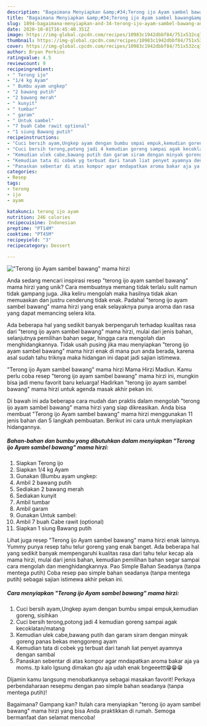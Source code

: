 ```yaml
---
description: "Bagaimana Menyiapkan &amp;#34;Terong ijo Ayam sambel bawang&amp;#34; mama hirzi yang Bisa Manjain Lidah"
title: "Bagaimana Menyiapkan &amp;#34;Terong ijo Ayam sambel bawang&amp;#34; mama hirzi yang Bisa Manjain Lidah"
slug: 1894-bagaimana-menyiapkan-and-34-terong-ijo-ayam-sambel-bawang-and-34-mama-hirzi-yang-bisa-manjain-lidah
date: 2020-10-01T16:45:40.351Z
image: https://img-global.cpcdn.com/recipes/10983c1942dbbf84/751x532cq70/terong-ijo-ayam-sambel-bawang-mama-hirzi-foto-resep-utama.jpg
thumbnail: https://img-global.cpcdn.com/recipes/10983c1942dbbf84/751x532cq70/terong-ijo-ayam-sambel-bawang-mama-hirzi-foto-resep-utama.jpg
cover: https://img-global.cpcdn.com/recipes/10983c1942dbbf84/751x532cq70/terong-ijo-ayam-sambel-bawang-mama-hirzi-foto-resep-utama.jpg
author: Bryan Perkins
ratingvalue: 4.5
reviewcount: 9
recipeingredient:
- " Terong ijo"
- "1/4 kg Ayam"
- " Bumbu ayam ungkep"
- "2 bawang putih"
- "2 bawang merah"
- " kunyit"
- " tumbar"
- " garam"
- " Untuk sambel"
- "7 buah Cabe rawit optional"
- "1 siung Bawang putih"
recipeinstructions:
- "Cuci bersih ayam,Ungkep ayam dengan bumbu smpai empuk,kemudian goreng, sisihkan"
- "Cuci bersih terong,potong jadi 4 kemudian goreng sampai agak kecoklatan/matang"
- "Kemudian ulek cabe,bawang putih dan garam siram dengan minyak goreng panas bekas menggoreng ayam"
- "Kemudian tata di cobek yg terbuat dari tanah liat penyet ayamnya dengan sambal"
- "Panaskan sebentar di atas kompor agar mndapatkan aroma bakar aja ya moms..tp kalo lgsung dimakan gtu aja udah enak bngeeettt😁😁😁"
categories:
- Resep
tags:
- terong
- ijo
- ayam

katakunci: terong ijo ayam 
nutrition: 246 calories
recipecuisine: Indonesian
preptime: "PT14M"
cooktime: "PT45M"
recipeyield: "3"
recipecategory: Dessert

---
```



![&#34;Terong ijo Ayam sambel bawang&#34; mama hirzi](https://img-global.cpcdn.com/recipes/10983c1942dbbf84/751x532cq70/terong-ijo-ayam-sambel-bawang-mama-hirzi-foto-resep-utama.jpg)

Anda sedang mencari inspirasi resep &#34;terong ijo ayam sambel bawang&#34; mama hirzi yang unik? Cara membuatnya memang tidak terlalu sulit namun tidak gampang juga. Jika keliru mengolah maka hasilnya tidak akan memuaskan dan justru cenderung tidak enak. Padahal &#34;terong ijo ayam sambel bawang&#34; mama hirzi yang enak selayaknya punya aroma dan rasa yang dapat memancing selera kita.

Ada beberapa hal yang sedikit banyak berpengaruh terhadap kualitas rasa dari &#34;terong ijo ayam sambel bawang&#34; mama hirzi, mulai dari jenis bahan, selanjutnya pemilihan bahan segar, hingga cara mengolah dan menghidangkannya. Tidak usah pusing jika mau menyiapkan &#34;terong ijo ayam sambel bawang&#34; mama hirzi enak di mana pun anda berada, karena asal sudah tahu triknya maka hidangan ini dapat jadi sajian istimewa.

&#34;Terong ijo Ayam sambel bawang&#34; mama hirzi Mama Hirzi Madiun. Kamu perlu coba resep &#34;terong ijo ayam sambel bawang&#34; mama hirzi ini, mungkin bisa jadi menu favorit baru keluarga! Hadirkan &#34;terong ijo ayam sambel bawang&#34; mama hirzi untuk agenda masak akhir pekan ini.


Di bawah ini ada beberapa cara mudah dan praktis dalam mengolah &#34;terong ijo ayam sambel bawang&#34; mama hirzi yang siap dikreasikan. Anda bisa membuat &#34;Terong ijo Ayam sambel bawang&#34; mama hirzi menggunakan 11 jenis bahan dan 5 langkah pembuatan. Berikut ini cara untuk menyiapkan hidangannya.

<!--inarticleads1-->

##### Bahan-bahan dan bumbu yang dibutuhkan dalam menyiapkan &#34;Terong ijo Ayam sambel bawang&#34; mama hirzi:

1. Siapkan  Terong ijo
1. Siapkan 1/4 kg Ayam
1. Gunakan  (Bumbu ayam ungkep:
1. Ambil 2 bawang putih
1. Sediakan 2 bawang merah
1. Sediakan  kunyit
1. Ambil  tumbar
1. Ambil  garam
1. Gunakan  Untuk sambel:
1. Ambil 7 buah Cabe rawit (optional)
1. Siapkan 1 siung Bawang putih


Lihat juga resep &#34;Terong ijo Ayam sambel bawang&#34; mama hirzi enak lainnya. Yummy punya resep tahu telur goreng yang enak banget. Ada beberapa hal yang sedikit banyak mempengaruhi kualitas rasa dari tahu telur kecap ala mama hirzi, mulai dari jenis bahan, kemudian pemilihan bahan segar sampai cara mengolah dan menghidangkannya. Pao Simple Bahan Seadanya (tanpa mentega putih) Coba resep pao simple bahan seadanya (tanpa mentega putih) sebagai sajian istimewa akhir pekan ini. 

<!--inarticleads2-->

##### Cara menyiapkan &#34;Terong ijo Ayam sambel bawang&#34; mama hirzi:

1. Cuci bersih ayam,Ungkep ayam dengan bumbu smpai empuk,kemudian goreng, sisihkan
1. Cuci bersih terong,potong jadi 4 kemudian goreng sampai agak kecoklatan/matang
1. Kemudian ulek cabe,bawang putih dan garam siram dengan minyak goreng panas bekas menggoreng ayam
1. Kemudian tata di cobek yg terbuat dari tanah liat penyet ayamnya dengan sambal
1. Panaskan sebentar di atas kompor agar mndapatkan aroma bakar aja ya moms..tp kalo lgsung dimakan gtu aja udah enak bngeeettt😁😁😁


Dijamin kamu langsung menobatkannya sebagai masakan favorit! Perkaya perbendaharaan resepmu dengan pao simple bahan seadanya (tanpa mentega putih)! 

Bagaimana? Gampang kan? Itulah cara menyiapkan &#34;terong ijo ayam sambel bawang&#34; mama hirzi yang bisa Anda praktikkan di rumah. Semoga bermanfaat dan selamat mencoba!
